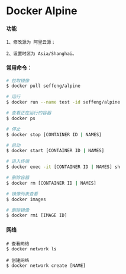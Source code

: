 # Docker Alpine

#### 功能

```shell
1、修改源为 阿里云源；

2、设置时区为 Asia/Shanghai。
```

#### 常用命令：

```sh
# 拉取镜像
$ docker pull seffeng/alpine

# 运行
$ docker run --name test -id seffeng/alpine

# 查看正在运行的容器
$ docker ps

# 停止
$ docker stop [CONTAINER ID | NAMES]

# 启动
$ docker start [CONTAINER ID | NAMES]

# 进入终端
$ docker exec -it [CONTAINER ID | NAMES] sh

# 删除容器
$ docker rm [CONTAINER ID | NAMES]

# 镜像列表查看
$ docker images

# 删除镜像
$ docker rmi [IMAGE ID]
```

#### 网络

```shell
# 查看网络
$ docker network ls

# 创建网络
$ docker network create [NAME]
```